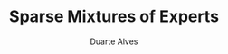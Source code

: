 ---
layout: post
title: "Sparse Mixtures of Experts"
author: "Duarte Alves"
notebook: "assets/notebooks/moes.ipynb"
image: "smoe.png"
colab: "https://colab.research.google.com/github/dynamic-sparsity/dynamic-sparsity.github.io/blob/main/docs/assets/notebooks/moes.ipynb"
---